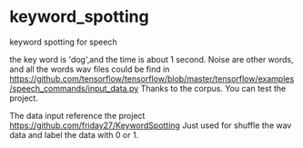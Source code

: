 # keyword_spotting
keyword spotting for speech 

the key word is 'dog',and the time is about 1 second. 
Noise are other words, and all the words wav files could be find in https://github.com/tensorflow/tensorflow/blob/master/tensorflow/examples/speech_commands/input_data.py 
Thanks to the corpus.
You can test the project.

The data input reference the project 
https://github.com/friday27/KeywordSpotting
Just used for shuffle the wav data and label the data with 0 or 1.

